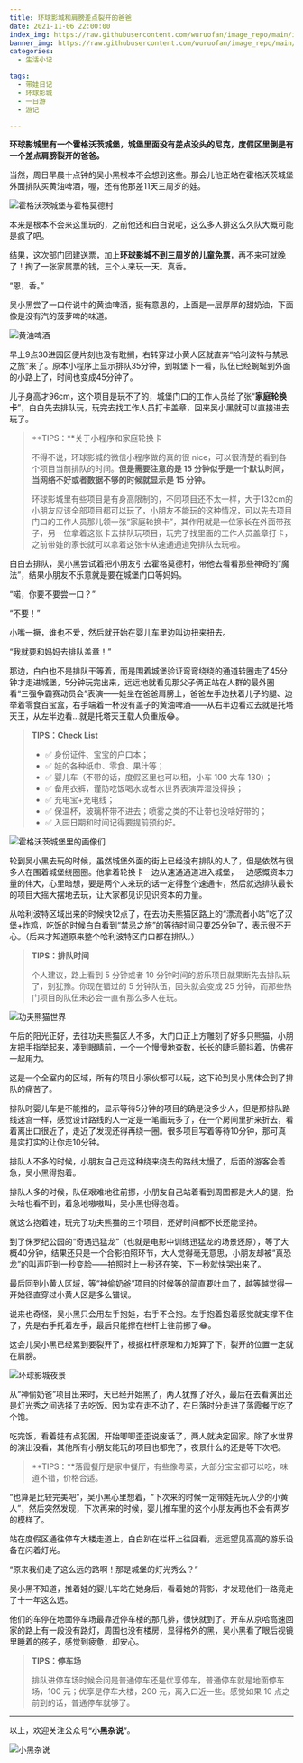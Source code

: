 ```yaml
---
title: 环球影城和肩膀差点裂开的爸爸
date: 2021-11-06 22:00:00
index_img: https://raw.githubusercontent.com/wuruofan/image_repo/main/img/universal-studios-beijing.jpg
banner_img: https://raw.githubusercontent.com/wuruofan/image_repo/main/img/universal-studios-beijing.jpg
categories:
  - 生活小记

tags:
  - 带娃日记
  - 环球影城
  - 一日游
  - 游记

---
```




**环球影城里有一个霍格沃茨城堡，城堡里面没有差点没头的尼克，度假区里倒是有一个差点肩膀裂开的爸爸。**

当然，周日早晨十点钟的吴小黑根本不会想到这些。那会儿他正站在霍格沃茨城堡外面排队买黄油啤酒，喔，还有他那差11天三周岁的娃。


![霍格沃茨城堡与霍格莫德村](https://raw.githubusercontent.com/wuruofan/image_repo/main/img/hogwarts-castle-outsides.jpg)


本来是根本不会来这里玩的，之前他还和白白说呢，这么多人排这么久队大概可能是疯了吧。

结果，这次部门团建送票，加上**环球影城不到三周岁的儿童免票**，再不来可就晚了！掏了一张家属票的钱，三个人来玩一天。真香。



“恩，香。”

吴小黑尝了一口传说中的黄油啤酒，挺有意思的，上面是一层厚厚的甜奶油，下面像是没有汽的菠萝啤的味道。

![黄油啤酒](https://raw.githubusercontent.com/wuruofan/image_repo/main/img/hogwarts-and-butterbeer.jpg)



早上9点30进园区便片刻也没有耽搁，右转穿过小黄人区就直奔“哈利波特与禁忌之旅”来了。原本小程序上显示排队35分钟，到城堡下一看，队伍已经蜿蜒到外面的小路上了，时间也变成45分钟了。

儿子身高才96cm，这个项目是玩不了的，城堡门口的工作人员给了张“**家庭轮换卡**”，白白先去排队玩，玩完去找工作人员打卡盖章，回来吴小黑就可以直接进去玩了。



> **TIPS：**关于小程序和家庭轮换卡
>
> 不得不说，环球影城的微信小程序做的真的很 nice，可以很清楚的看到各个项目当前排队的时间。**但是需要注意的是 15 分钟似乎是一个默认时间，当网络不好或者数据不够的时候就显示是 15 分钟。**
>
> 环球影城里有些项目是有身高限制的，不同项目还不太一样，大于132cm的小朋友应该全部项目都可以玩了，小朋友不能玩的这种情况，可以先去项目门口的工作人员那儿领一张“家庭轮换卡”，其作用就是一位家长在外面带孩子，另一位拿着这张卡去排队玩项目，玩完了找里面的工作人员盖章打卡，之前带娃的家长就可以拿着这张卡从速通通道免排队去玩啦。




白白去排队，吴小黑尝试着把小朋友引去霍格莫德村，带他去看看那些神奇的“魔法”，结果小朋友不乐意就是要在城堡门口等妈妈。



“喏，你要不要尝一口？”

“不要！”

小嘴一撅，谁也不爱，然后就开始在婴儿车里边叫边扭来扭去。

“我就要和妈妈去排队盖章！”



那边，白白也不是排队干等着，而是围着城堡验证弯弯绕绕的通道转圈走了45分钟才走进城堡，5分钟玩完出来，远远地就看见那父子俩正站在人群的最外圈看“三强争霸赛动员会”表演——娃坐在爸爸肩膀上，爸爸左手边扶着儿子的腿、边举着零食百宝盒，右手端着一杯没有盖子的黄油啤酒——从右半边看过去就是托塔天王，从左半边看...就是托塔天王载人负重版😂。



> **TIPS：Check List**
>
> - ✅ 身份证件、宝宝的户口本；
> - ✅ 娃的各种纸巾、零食、果汁等；
> - ✅ 婴儿车（不带的话，度假区里也可以租，小车 100 大车 130）；
> - ✅ 备用衣裤，谨防吃饭喝水或者水世界表演弄湿没得换；
> - ✅ 充电宝+充电线；
> - ✅ 保温杯，玻璃杯带不进去；喷雾之类的不让带也没啥好带的；
> - ✅ 入园日期和时间记得要提前预约好。



![霍格沃茨城堡里的画像们](https://raw.githubusercontent.com/wuruofan/image_repo/main/img/hogwarts-castle-insides.jpg)



轮到吴小黑去玩的时候，虽然城堡外面的街上已经没有排队的人了，但是依然有很多人在围着城堡绕圈圈。他拿着轮换卡一边从速通通道进入城堡，一边感慨资本力量的伟大，心里暗想，要是两个人来玩的话一定得整个速通卡，然后就选排队最长的项目大摇大摆地去玩，让大家都见识见识资本的力量。

从哈利波特区域出来的时候快12点了，在去功夫熊猫区路上的“漂流者小站”吃了汉堡+炸鸡，吃饭的时候白白看到“禁忌之旅”的等待时间只要25分钟了，表示很不开心。（后来才知道原来整个哈利波特区门口都在排队。）



> **TIPS：排队时间**
>
> 个人建议，路上看到 5 分钟或者 10 分钟时间的游乐项目就果断先去排队玩了，别犹豫。你现在错过的 5 分钟队伍，回头就会变成 25 分钟，而那些热门项目的队伍未必会一直有那么多人在玩。



![功夫熊猫世界](https://raw.githubusercontent.com/wuruofan/image_repo/main/img/kong-fu-panda-insides.jpg)


午后的阳光正好，去往功夫熊猫区人不多，大门口正上方雕刻了好多只熊猫，小朋友把手指举起来，凑到眼睛前，一个一个慢慢地查数，长长的睫毛颤抖着，仿佛在一起用力。

这是一个全室内的区域，所有的项目小家伙都可以玩，这下轮到吴小黑体会到了排队的痛苦了。

排队时婴儿车是不能推的，显示等待5分钟的项目的确是没多少人，但是那排队路线迷宫一样，感觉设计路线的人一定是一笔画玩多了，在一个房间里折来折去，看着离出口很近了，走近了发现还得再绕一圈。很多项目写着等待10分钟，那可真是实打实的让你走10分钟。

排队人不多的时候，小朋友自己走这种绕来绕去的路线太慢了，后面的游客会着急，吴小黑得抱着。

排队人多的时候，队伍艰难地往前挪，小朋友自己站着看到周围都是大人的腿，抬头啥也看不到，着急地嗷嗷叫，吴小黑也得抱着。



就这么抱着娃，玩完了功夫熊猫的三个项目，还好时间都不长还能坚持。

到了侏罗纪公园的“奇遇迅猛龙”（也就是电影中训练迅猛龙的场景还原），等了大概40分钟，结果还只是一个合影拍照环节，大人觉得毫无意思，小朋友却被“真恐龙”的叫声吓到一秒变脸——拍照时上一秒还在笑，下一秒就快哭出来了。

最后回到小黄人区域，等“神偷奶爸”项目的时候等的简直要吐血了，越等越觉得一开始径直穿过小黄人区是多么错误。

说来也奇怪，吴小黑只会用左手抱娃，右手不会抱。左手抱着抱着感觉就支撑不住了，先是右手托着左手，最后只能撑在栏杆上往前挪了😂。

这会儿吴小黑已经累到要裂开了，根据杠杆原理和力矩算了下，裂开的位置一定就在肩膀。




![环球影城夜景](https://raw.githubusercontent.com/wuruofan/image_repo/main/img/universal-studios-beijing.jpg)



从“神偷奶爸”项目出来时，天已经开始黑了，两人犹豫了好久，最后在去看演出还是灯光秀之间选择了去吃饭。因为实在走不动了，在日落时分走进了落霞餐厅吃了个饱。

吃完饭，看着娃有点犯困，开始唧唧歪歪说废话了，两人就决定回家。除了水世界的演出没看，其他所有小朋友能玩的项目也都完了，夜景什么的还是等下次吧。

> **TIPS：**落霞餐厅是家中餐厅，有些像粤菜，大部分宝宝都可以吃，味道不错，价格合适。



“也算是比较完美吧”，吴小黑心里想着，“下次来的时候一定带娃先玩人少的小黄人”，然后突然发现，下次再来的时候，婴儿推车里的这个小朋友再也不会有两岁的模样了。



站在度假区通往停车大楼走道上，白白趴在栏杆上往回看，远远望见高高的游乐设备在闪着灯光。

“原来我们走了这么远的路啊！那是城堡的灯光秀么？”



吴小黑不知道，推着娃的婴儿车站在她身后，看着她的背影，才发现他们一路竟走了十一年这么远。

他们的车停在地面停车场最靠近停车楼的那几排，很快就到了。开车从京哈高速回家的路上有一段没有路灯，周围也没有楼房，显得格外的黑，吴小黑看了眼后视镜里睡着的孩子，感觉到疲惫，却安心。




> **TIPS：停车场**
>
> 排队进停车场时候会问是普通停车还是优享停车，普通停车就是地面停车场，100 元；优享是停车大楼，200 元，离入口近一些。感觉如果 10 点之前到的话，普通停车就够了。

<p>

---

<p>

以上，欢迎关注公众号“**小黑杂说**”。

<p>

![小黑杂说](https://raw.githubusercontent.com/wuruofan/wuruofan.github.io/master/img/qr-wechat-large.png)
